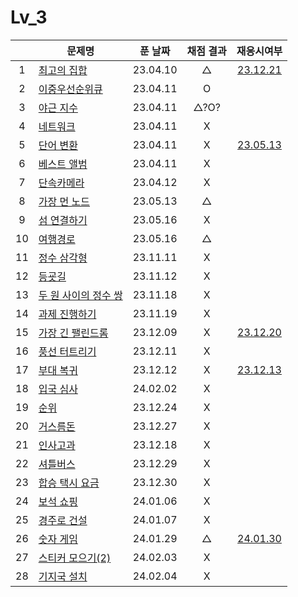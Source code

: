 # Lv_3

|     | 문제명                              | 푼 날짜  | 채점 결과 |             재응시여부             |
| :-: | ----------------------------------- | :------: | :-------: | :--------------------------------: |
|  1  | [최고의 집합](./bestSet.js)         | 23.04.10 |     △     |  [23.12.21](./replay/bestSet.js)   |
|  2  | [이중우선순위큐](./heap.js)         | 23.04.11 |     O     |
|  3  | [야근 지수](./totalNight.js)        | 23.04.11 |   △?O?    |
|  4  | [네트워크](./network.js)            | 23.04.11 |     X     |
|  5  | [단어 변환](./changeWord.js)        | 23.04.11 |     X     |    [23.05.13](./changeWord.js)     |
|  6  | [베스트 앨범](./bestAlbum.js)       | 23.04.11 |     X     |
|  7  | [단속카메라](./detectCamera.js)     | 23.04.12 |     X     |
|  8  | [가장 먼 노드](./farNode.js)        | 23.05.13 |     △     |
|  9  | [섬 연결하기](./islandConnect.js)   | 23.05.16 |     X     |
| 10  | [여행경로](./travelRoute.js)        | 23.05.16 |     △     |
| 11  | [정수 삼각형](./tri.js)             | 23.11.11 |     X     |
| 12  | [등굣길](./gotoSchool.js)           | 23.11.12 |     X     |
| 13  | [두 원 사이의 정수 쌍](./dotSet.js) | 23.11.18 |     X     |
| 14  | [과제 진행하기](./doing.js)         | 23.11.19 |     X     |
| 15  | [가장 긴 팰린드롬](./longest.js)    | 23.12.09 |     X     |  [23.12.20](./replay/longest.js)   |
| 16  | [풍선 터트리기](./ballon.js)        | 23.12.11 |     X     |
| 17  | [부대 복귀](./troop.js)             | 23.12.12 |     X     |   [23.12.13](./replay/troop.js)    |
| 18  | [입국 심사](./enterTest.js)         | 24.02.02 |     X     |
| 19  | [순위](./ranking.js)                | 23.12.24 |     X     |
| 20  | [거스름돈](./restMoney.js)          | 23.12.27 |     X     |
| 21  | [인사고과](./workScore.js)          | 23.12.18 |     X     |
| 22  | [셔틀버스](./bus.js)                | 23.12.29 |     X     |
| 23  | [합승 택시 요금](./taxiFee.js)      | 23.12.30 |     X     |
| 24  | [보석 쇼핑](./jewel.js)             | 24.01.06 |     X     |
| 25  | [경주로 건설](./raceRoad.js)        | 24.01.07 |     X     |
| 26  | [숫자 게임](./numberGame.js)        | 24.01.29 |     △     | [24.01.30](./replay/numberGame.js) |
| 27  | [스티커 모으기(2)](./sticker.js)    | 24.02.03 |     X     |
| 28  | [기지국 설치](./callinstall.js)     | 24.02.04 |     X     |
